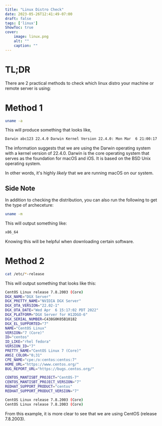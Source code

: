```yaml
---
title: "Linux Distro Check"
date: 2023-05-26T12:41:49-07:00
draft: false
tags: ['linux']
ShowToc: true
cover:
    image: linux.png
    alt: ""
    caption: ""
---
```


# TL;DR

There are 2 practical methods to check which linux distro your machine or remote server is using:

# Method 1

```sh
uname -a
```

This will produce something that looks like,

```sh
Darwin abc123 22.4.0 Darwin Kernel Version 22.4.0: Mon Mar  6 21:00:17 PST 2023; root:xnu-8796.101.5~3/RELEASE_X86_64 x86_64
```

The information suggests that we are using the Darwin operating system with a kernel version of 22.4.0. Darwin is the core operating system that serves as the foundation for macOS and iOS. It is based on the BSD Unix operating system. 

In other words, it's highly *likely* that we are running macOS on our system.

## Side Note

In addition to checking the distribution, you can also run the following to get the type of archeceture:

```sh
uname -m
```

This will output something like:

```sh
x86_64
```

Knowing this will be helpful when downloading certain software.

# Method 2

```sh
cat /etc/*-release
```

This will output something that looks like this:

```sh
CentOS Linux release 7.8.2003 (Core)
DGX_NAME="DGX Server"
DGX_PRETTY_NAME="NVIDIA DGX Server"
DGX_OTA_VERSION="22.02-1"
DGX_OTA_DATE="Wed Apr  6 15:17:02 PDT 2022"
DGX_PLATFORM="DGX Server for H12DGO-6"
DGX_SERIAL_NUMBER=C438G0K05B10182
DGX_EL_SUPPORTED="7"
NAME="CentOS Linux"
VERSION="7 (Core)"
ID="centos"
ID_LIKE="rhel fedora"
VERSION_ID="7"
PRETTY_NAME="CentOS Linux 7 (Core)"
ANSI_COLOR="0;31"
CPE_NAME="cpe:/o:centos:centos:7"
HOME_URL="https://www.centos.org/"
BUG_REPORT_URL="https://bugs.centos.org/"

CENTOS_MANTISBT_PROJECT="CentOS-7"
CENTOS_MANTISBT_PROJECT_VERSION="7"
REDHAT_SUPPORT_PRODUCT="centos"
REDHAT_SUPPORT_PRODUCT_VERSION="7"

CentOS Linux release 7.8.2003 (Core)
CentOS Linux release 7.8.2003 (Core)
```

From this example, it is more clear to see that we are using CentOS (release 7.8.2003).